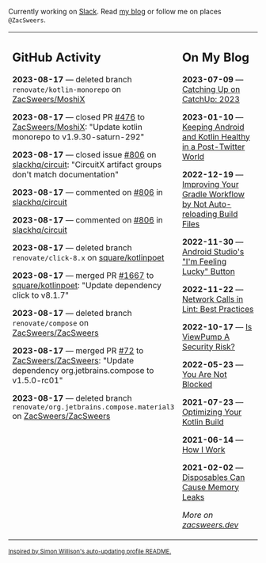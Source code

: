 Currently working on [Slack](https://slack.com/). Read [my blog](https://zacsweers.dev/) or follow me on places `@ZacSweers`.

<table><tr><td valign="top" width="60%">

## GitHub Activity
<!-- githubActivity starts -->
**2023-08-17** — deleted branch `renovate/kotlin-monorepo` on [ZacSweers/MoshiX](https://github.com/ZacSweers/MoshiX)

**2023-08-17** — closed PR [#476](https://github.com/ZacSweers/MoshiX/pull/476) to [ZacSweers/MoshiX](https://github.com/ZacSweers/MoshiX): "Update kotlin monorepo to v1.9.30-saturn-292"

**2023-08-17** — closed issue [#806](https://github.com/slackhq/circuit/issues/806) on [slackhq/circuit](https://github.com/slackhq/circuit): "CircuitX artifact groups don't match documentation"

**2023-08-17** — commented on [#806](https://github.com/slackhq/circuit/issues/806#issuecomment-1683038193) in [slackhq/circuit](https://github.com/slackhq/circuit)

**2023-08-17** — commented on [#806](https://github.com/slackhq/circuit/issues/806#issuecomment-1682932566) in [slackhq/circuit](https://github.com/slackhq/circuit)

**2023-08-17** — deleted branch `renovate/click-8.x` on [square/kotlinpoet](https://github.com/square/kotlinpoet)

**2023-08-17** — merged PR [#1667](https://github.com/square/kotlinpoet/pull/1667) to [square/kotlinpoet](https://github.com/square/kotlinpoet): "Update dependency click to v8.1.7"

**2023-08-17** — deleted branch `renovate/compose` on [ZacSweers/ZacSweers](https://github.com/ZacSweers/ZacSweers)

**2023-08-17** — merged PR [#72](https://github.com/ZacSweers/ZacSweers/pull/72) to [ZacSweers/ZacSweers](https://github.com/ZacSweers/ZacSweers): "Update dependency org.jetbrains.compose to v1.5.0-rc01"

**2023-08-17** — deleted branch `renovate/org.jetbrains.compose.material3` on [ZacSweers/ZacSweers](https://github.com/ZacSweers/ZacSweers)
<!-- githubActivity ends -->
</td><td valign="top" width="40%">

## On My Blog
<!-- blog starts -->
**2023-07-09** — [Catching Up on CatchUp: 2023](https://www.zacsweers.dev/catching-up-on-catchup-2023/)

**2023-01-10** — [Keeping Android and Kotlin Healthy in a Post-Twitter World](https://www.zacsweers.dev/keeping-android-healthy/)

**2022-12-19** — [Improving Your Gradle Workflow by Not Auto-reloading Build Files](https://www.zacsweers.dev/improving-your-workflow-by-not-auto-reloading-build-files/)

**2022-11-30** — [Android Studio's "I'm Feeling Lucky" Button](https://www.zacsweers.dev/android-studios-im-feeling-lucky-button/)

**2022-11-22** — [Network Calls in Lint: Best Practices](https://www.zacsweers.dev/network-calls-in-lint-best-practices/)

**2022-10-17** — [Is ViewPump A Security Risk?](https://www.zacsweers.dev/is-viewpump-a-security-risk/)

**2022-05-23** — [You Are Not Blocked](https://www.zacsweers.dev/you-are-not-blocked/)

**2021-07-23** — [Optimizing Your Kotlin Build](https://www.zacsweers.dev/optimizing-your-kotlin-build/)

**2021-06-14** — [How I Work](https://www.zacsweers.dev/how-i-work/)

**2021-02-02** — [Disposables Can Cause Memory Leaks](https://www.zacsweers.dev/disposables-can-cause-memory-leaks/)
<!-- blog ends -->
_More on [zacsweers.dev](https://zacsweers.dev/)_
</td></tr></table>

<sub><a href="https://simonwillison.net/2020/Jul/10/self-updating-profile-readme/">Inspired by Simon Willison's auto-updating profile README.</a></sub>